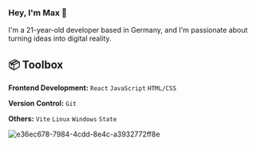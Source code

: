 ### Hey, I'm Max :wave:
I'm a 21-year-old developer based in Germany, and I'm passionate about turning ideas into digital reality.

## :package: Toolbox
**Frontend Development:** `React` `JavaScript` `HTML/CSS`
<br>

**Version Control:** `Git`
<br>

**Others:** `Vite` `Linux` `Windows` `State`

![e36ec678-7984-4cdd-8e4c-a3932772ff8e](https://github.com/karuzoXam/karuzoXam/assets/60605508/3a256e20-583a-40d1-aa11-23ebc352408d)
